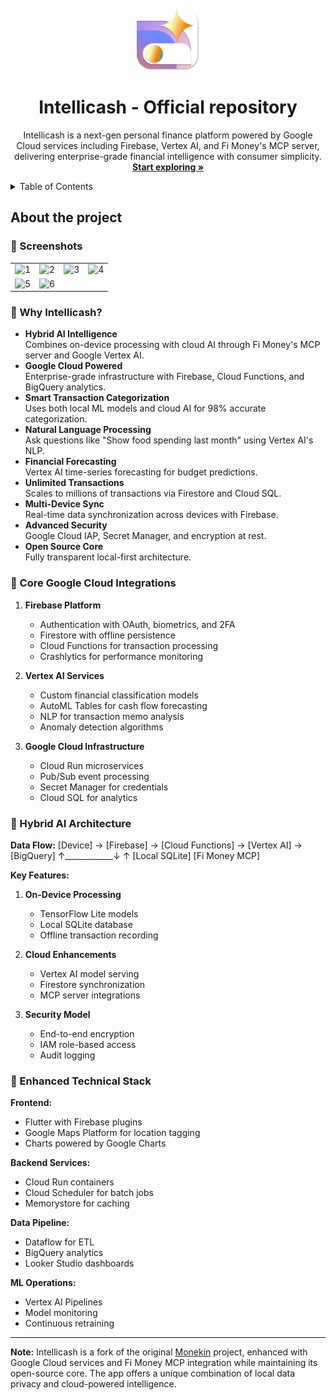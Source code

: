 <!-- PROJECT LOGO -->
<br />
<div align="center">
    <img src="assets/resources/appIcon.png"  alt="App Icon" width="100" height="100">

  <h1 align="center">Intellicash - Official repository</h1>

  <p align="center">
    Intellicash is a next-gen personal finance platform powered by Google Cloud services including Firebase, Vertex AI, and Fi Money's MCP server, delivering enterprise-grade financial intelligence with consumer simplicity.
    <br />
    <a href="#about-the-project"><strong>Start exploring »</strong></a>
    <br />
  </p>
</div>

<!-- TABLE OF CONTENTS -->
<details>
  <summary>Table of Contents</summary>
  <ol>
    <li>
      <a href="#about-the-project">About The Project</a>
      <ul>
        <li><a href="#why-intellicash">Why Intellicash?</a></li>
        <li><a href="#core-google-cloud-integrations">Core Google Cloud Integrations</a></li>
        <li><a href="#hybrid-ai-architecture">Hybrid AI Architecture</a></li>
        <li><a href="#enhanced-technical-stack">Enhanced Technical Stack</a></li>
      </ul>
    </li>
    <li>
      <a href="#run-the-code-locally-">Run the code locally</a>
      <ul>
        <li><a href="#prerequisites">Prerequisites</a></li>
        <li><a href="#installation">Installation</a></li>
      </ul>
    </li>
    <li>
      <a href="#contributing-">Contributing</a>
      <ul>
        <li><a href="#how-to-get-started">How to get started</a></li>
        <li><a href="#why-to-contribute">Why to contribute?</a></li>
      </ul>
    </li>
  </ol>
</details>

## About the project

### 📸 Screenshots

|                                                                                                                    |                                                                                                                    |                                                                                                                    |                                                                                                                    |
| :----------------------------------------------------------------------------------------------------------------: | :----------------------------------------------------------------------------------------------------------------: | :----------------------------------------------------------------------------------------------------------------: | :----------------------------------------------------------------------------------------------------------------: |
| ![1](https://github.com/enrique-lozano/Monekin/blob/main/app-marketplaces/screenshots/en/Mockups/Diapositiva1.PNG) | ![2](https://github.com/enrique-lozano/Monekin/blob/main/app-marketplaces/screenshots/en/Mockups/Diapositiva2.PNG) | ![3](https://github.com/enrique-lozano/Monekin/blob/main/app-marketplaces/screenshots/en/Mockups/Diapositiva3.PNG) | ![4](https://github.com/enrique-lozano/Monekin/blob/main/app-marketplaces/screenshots/en/Mockups/Diapositiva4.PNG) |
| ![5](https://github.com/enrique-lozano/Monekin/blob/main/app-marketplaces/screenshots/en/Mockups/Diapositiva5.PNG) | ![6](https://github.com/enrique-lozano/Monekin/blob/main/app-marketplaces/screenshots/en/Mockups/Diapositiva6.PNG) |

### 🌟 Why Intellicash? 

- **Hybrid AI Intelligence**  
  Combines on-device processing with cloud AI through Fi Money's MCP server and Google Vertex AI.
- **Google Cloud Powered**  
  Enterprise-grade infrastructure with Firebase, Cloud Functions, and BigQuery analytics.
- **Smart Transaction Categorization**  
  Uses both local ML models and cloud AI for 98% accurate categorization.
- **Natural Language Processing**  
  Ask questions like "Show food spending last month" using Vertex AI's NLP.
- **Financial Forecasting**  
  Vertex AI time-series forecasting for budget predictions.
- **Unlimited Transactions**  
  Scales to millions of transactions via Firestore and Cloud SQL.
- **Multi-Device Sync**  
  Real-time data synchronization across devices with Firebase.
- **Advanced Security**  
  Google Cloud IAP, Secret Manager, and encryption at rest.
- **Open Source Core**  
  Fully transparent local-first architecture.

### 🚀 Core Google Cloud Integrations

1. **Firebase Platform**
   - Authentication with OAuth, biometrics, and 2FA
   - Firestore with offline persistence
   - Cloud Functions for transaction processing
   - Crashlytics for performance monitoring

2. **Vertex AI Services**
   - Custom financial classification models
   - AutoML Tables for cash flow forecasting
   - NLP for transaction memo analysis
   - Anomaly detection algorithms

3. **Google Cloud Infrastructure**
   - Cloud Run microservices
   - Pub/Sub event processing
   - Secret Manager for credentials
   - Cloud SQL for analytics

### 🔄 Hybrid AI Architecture

**Data Flow:**
[Device] → [Firebase] → [Cloud Functions] → [Vertex AI] → [BigQuery] ↑____________↓ ↑ [Local SQLite] [Fi Money MCP]


**Key Features:**
1. **On-Device Processing**
   - TensorFlow Lite models
   - Local SQLite database
   - Offline transaction recording

2. **Cloud Enhancements**
   - Vertex AI model serving
   - Firestore synchronization
   - MCP server integrations

3. **Security Model**
   - End-to-end encryption
   - IAM role-based access
   - Audit logging

### 🔧 Enhanced Technical Stack

**Frontend:**
- Flutter with Firebase plugins
- Google Maps Platform for location tagging
- Charts powered by Google Charts

**Backend Services:**
- Cloud Run containers
- Cloud Scheduler for batch jobs
- Memorystore for caching

**Data Pipeline:**
- Dataflow for ETL
- BigQuery analytics
- Looker Studio dashboards

**ML Operations:**
- Vertex AI Pipelines
- Model monitoring
- Continuous retraining

<!--## Run the code locally 🚀🧑‍💻



## Contributing 🙋🏻
-->

---

**Note:** Intellicash is a fork of the original [Monekin](https://github.com/enrique-lozano/Monekin) project, enhanced with Google Cloud services and Fi Money MCP integration while maintaining its open-source core. The app offers a unique combination of local data privacy and cloud-powered intelligence.

